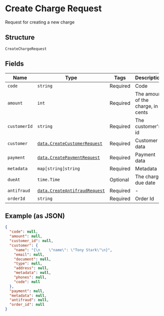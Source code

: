 
# Create Charge Request

Request for creating a new charge

## Structure

`CreateChargeRequest`

## Fields

| Name | Type | Tags | Description |
|  --- | --- | --- | --- |
| `code` | `string` | Required | Code |
| `amount` | `int` | Required | The amount of the charge, in cents |
| `customerId` | `string` | Required | The customer's id |
| `customer` | [`data.CreateCustomerRequest`](../../doc/models/create-customer-request.md) | Required | Customer data |
| `payment` | [`data.CreatePaymentRequest`](../../doc/models/create-payment-request.md) | Required | Payment data |
| `metadata` | `map[string]string` | Required | Metadata |
| `dueAt` | `time.Time` | Optional | The charge due date |
| `antifraud` | [`data.CreateAntifraudRequest`](../../doc/models/create-antifraud-request.md) | Required | - |
| `orderId` | `string` | Required | Order Id |

## Example (as JSON)

```json
{
  "code": null,
  "amount": null,
  "customer_id": null,
  "customer": {
    "name": "{\n    \"name\": \"Tony Stark\"\n}",
    "email": null,
    "document": null,
    "type": null,
    "address": null,
    "metadata": null,
    "phones": null,
    "code": null
  },
  "payment": null,
  "metadata": null,
  "antifraud": null,
  "order_id": null
}
```

